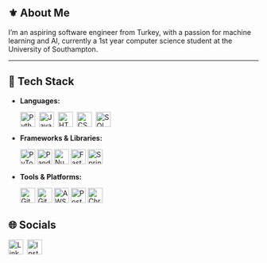 ## ⚜️ About Me
I’m an aspiring software engineer from Turkey, with a passion for machine learning and AI, currently a 1st year computer science student at the University of Southampton.

---

## 🔧 Tech Stack
- **Languages:**
  
  <div style="display: flex; gap: 8px; align-items: center; flex-wrap: wrap;">
    <img
      src="https://img.shields.io/badge/Python-3776AB?style=flat-square&logo=python&logoColor=white"
      alt="Python"
      style="height: 30px; width: auto;"
    />
    <img
      src="https://img.shields.io/badge/Java-007396?style=flat-square&logo=java&logoColor=white"
      alt="Java"
      style="height: 30px; width: auto;"
    />
    <img
      src="https://img.shields.io/badge/HTML-E34F26?style=flat-square&logo=html5&logoColor=white"
      alt="HTML"
      style="height: 30px; width: auto;"
    />
    <img
      src="https://img.shields.io/badge/CSS3-1572B6?style=flat-square&logo=css3&logoColor=white"
      alt="CSS3"
      style="height: 30px; width: auto;"
    />
    <img
      src="https://img.shields.io/badge/SQL-4479A1?style=flat-square&logo=mysql&logoColor=white"
      alt="SQL"
      style="height: 30px; width: auto;"
    />


- **Frameworks & Libraries:**

  <img
    src="https://img.shields.io/badge/PyTorch-EE4C2C?style=flat-square&logo=pytorch&logoColor=white"
    alt="PyTorch"
    style="height: 30px; width: auto;"
  />
  <img
    src="https://img.shields.io/badge/Pandas-150458?style=flat-square&logo=pandas&logoColor=white"
    alt="Pandas"
    style="height: 30px; width: auto;"
  />
  <img
    src="https://img.shields.io/badge/NumPy-013243?style=flat-square&logo=numpy&logoColor=white"
    alt="NumPy"
    style="height: 30px; width: auto;"
  />
  <img
    src="https://img.shields.io/badge/FastAPI-009688?style=flat-square&logo=fastapi&logoColor=white"
    alt="FastAPI"
    style="height: 30px; width: auto;"
  />
  <img
    src="https://img.shields.io/badge/Spring%20Boot-6DB33F?style=flat-square&logo=springboot&logoColor=white"
    alt="Spring Boot"
    style="height: 30px; width: auto;"
  />



- **Tools & Platforms:**
  
  <img
    src="https://img.shields.io/badge/Git-F05032?style=flat-square&logo=git&logoColor=white"
    alt="Git"
    style="height: 30px; width: auto;"
  />
  <img
    src="https://img.shields.io/badge/GitHub-181717?style=flat-square&logo=github&logoColor=white"
    alt="GitHub"
    style="height: 30px; width: auto;"
  />
  <img
    src="https://img.shields.io/badge/AWS-FF9900?style=flat-square&logo=amazonaws&logoColor=white"
    alt="AWS"
    style="height: 30px; width: auto;"
  />
  <img
    src="https://img.shields.io/badge/PostgreSQL-336791?style=flat-square&logo=postgresql&logoColor=white"
    alt="PostgreSQL"
    style="height: 30px; width: auto;"
  />
  <img
    src="https://img.shields.io/badge/ChromaDB-5E17EB?style=flat-square&logo=chromadb&logoColor=white"
    alt="ChromaDB"
    style="height: 30px; width: auto;"
  />
  </div>

## 🌐 Socials

<div style="display: flex; gap: 8px; align-items: center; flex-wrap: wrap;">
  <a href="https://www.linkedin.com/in/alimuratkeceli" target="_blank" rel="noopener noreferrer">
    <img
      src="https://img.shields.io/badge/LinkedIn-0A66C2?style=flat-square&logo=linkedin&logoColor=white"
      alt="LinkedIn"
      style="height: 30px; width: auto;"
    />
  </a>
  <a href="https://www.instagram.com/alimuratkec" target="_blank" rel="noopener noreferrer">
    <img
      src="https://img.shields.io/badge/Instagram-E4405F?style=flat-square&logo=instagram&logoColor=white"
      alt="Instagram"
      style="height: 30px; width: auto;"
    />
  </a>
</div>

